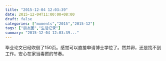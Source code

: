 ```yaml
---
title: "2015-12-04 12:03:39"
date: 2015-12-04T11:00:00+08:00
draft: false
categories: ["moments","2015","2015-12"]
tags: ["朋友圈","生活记录"]
summary: "2015-12-04 12:03:39..."
---
```


毕业论文已经吹倒了150页。感觉可以直接申请博士学位了。然并卵，还是找不到工作。安心在家当毒撚的节奏。


